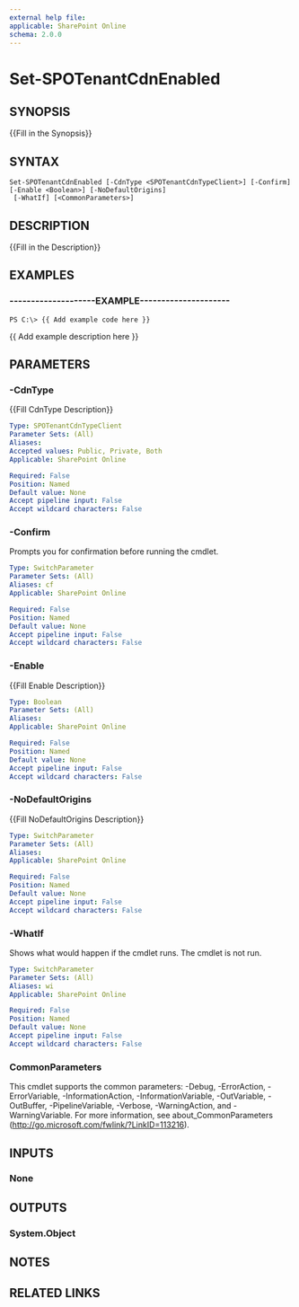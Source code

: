 ```yaml
---
external help file: 
applicable: SharePoint Online
schema: 2.0.0
---
```


# Set-SPOTenantCdnEnabled

## SYNOPSIS
{{Fill in the Synopsis}}


## SYNTAX

```
Set-SPOTenantCdnEnabled [-CdnType <SPOTenantCdnTypeClient>] [-Confirm] [-Enable <Boolean>] [-NoDefaultOrigins]
 [-WhatIf] [<CommonParameters>]
```

## DESCRIPTION
{{Fill in the Description}}


## EXAMPLES

### --------------------EXAMPLE---------------------
```
PS C:\> {{ Add example code here }}
```

{{ Add example description here }}


## PARAMETERS

### -CdnType
{{Fill CdnType Description}}

```yaml
Type: SPOTenantCdnTypeClient
Parameter Sets: (All)
Aliases: 
Accepted values: Public, Private, Both
Applicable: SharePoint Online

Required: False
Position: Named
Default value: None
Accept pipeline input: False
Accept wildcard characters: False
```

### -Confirm
Prompts you for confirmation before running the cmdlet.

```yaml
Type: SwitchParameter
Parameter Sets: (All)
Aliases: cf
Applicable: SharePoint Online

Required: False
Position: Named
Default value: None
Accept pipeline input: False
Accept wildcard characters: False
```

### -Enable
{{Fill Enable Description}}

```yaml
Type: Boolean
Parameter Sets: (All)
Aliases: 
Applicable: SharePoint Online

Required: False
Position: Named
Default value: None
Accept pipeline input: False
Accept wildcard characters: False
```

### -NoDefaultOrigins
{{Fill NoDefaultOrigins Description}}

```yaml
Type: SwitchParameter
Parameter Sets: (All)
Aliases: 
Applicable: SharePoint Online

Required: False
Position: Named
Default value: None
Accept pipeline input: False
Accept wildcard characters: False
```

### -WhatIf
Shows what would happen if the cmdlet runs.
The cmdlet is not run.

```yaml
Type: SwitchParameter
Parameter Sets: (All)
Aliases: wi
Applicable: SharePoint Online

Required: False
Position: Named
Default value: None
Accept pipeline input: False
Accept wildcard characters: False
```

### CommonParameters
This cmdlet supports the common parameters: -Debug, -ErrorAction, -ErrorVariable, -InformationAction, -InformationVariable, -OutVariable, -OutBuffer, -PipelineVariable, -Verbose, -WarningAction, and -WarningVariable. For more information, see about_CommonParameters (http://go.microsoft.com/fwlink/?LinkID=113216).

## INPUTS

### None

## OUTPUTS

### System.Object

## NOTES

## RELATED LINKS
